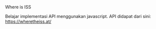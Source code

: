 Where is ISS

Belajar implementasi API menggunakan javascript.
API didapat dari sini: https://wheretheiss.at/
